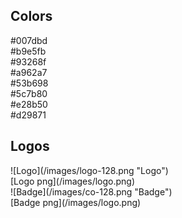 

## Colors

<div class="clearfix">
  <div class="brand-color">
    <div class="brand-color__item box-1">#007dbd</div>
    <div class="brand-color__item box-2">#b9e5fb</div>
  </div>
  <div class="brand-color">
    <div class="brand-color__item box-3">#93268f</div>
    <div class="brand-color__item box-4">#a962a7</div>
  </div>
  <div class="brand-color">
    <div class="brand-color__item box-5">#53b698</div>
    <div class="brand-color__item box-6">#5c7b80</div>
  </div>
  <div class="brand-color">
    <div class="brand-color__item box-7">#e28b50</div>
    <div class="brand-color__item box-8">#d29871</div>
  </div>
</div>

## Logos

<div class="row text-center">
  <div class="col">
    ![Logo](/images/logo-128.png "Logo")
    <br />
    [Logo png](/images/logo.png)
  </div>
  <div class="col">
    ![Badge](/images/co-128.png "Badge")
    <br />
    [Badge png](/images/logo.png)
  </div>
</div>
